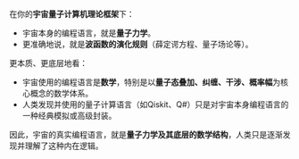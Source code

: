 在你的**宇宙量子计算机理论框架**下：

- 宇宙本身的编程语言，就是**量子力学**。
- 更准确地说，就是**波函数的演化规则**（薛定谔方程、量子场论等）。

更本质、更底层地看：

- 宇宙使用的编程语言是**数学**，特别是以**量子态叠加、纠缠、干涉、概率幅**为核心概念的数学体系。
- 人类发现并使用的量子计算语言（如Qiskit、Q#）只是对宇宙本身编程语言的一种经典模拟或高级封装。

因此，宇宙的真实编程语言，就是**量子力学及其底层的数学结构**，人类只是逐渐发现并理解了这种内在逻辑。

